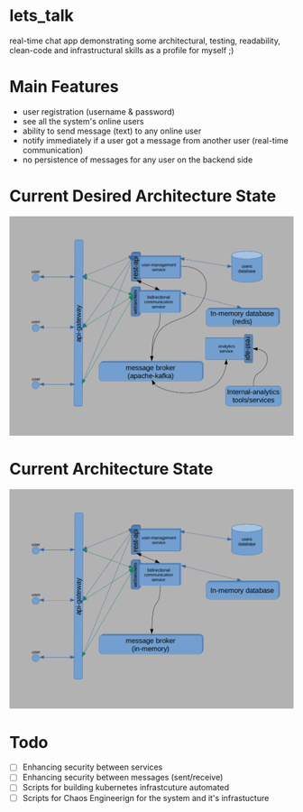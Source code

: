 # lets_talk

real-time chat app demonstrating some architectural, testing, readability, clean-code and infrastructural skills as a profile for myself ;)

# Main Features

- user registration (username & password)
- see all the system's online users
- ability to send message (text) to any online user
- notify immediately if a user got a message from another user (real-time communication)
- no persistence of messages for any user on the backend side

# Current Desired Architecture State

![desired_architecture_diagram](desired_architecture_diagram.png)

# Current Architecture State

![current_architecture_diagram](current_architecture_diagram.png)

# Todo

- [ ] Enhancing security between services
- [ ] Enhancing security between messages (sent/receive)
- [ ] Scripts for building kubernetes infrastcuture automated
- [ ] Scripts for Chaos Engineerign for the system and it's infrastucture
